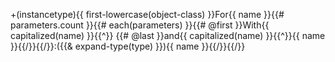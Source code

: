 +(instancetype){{ first-lowercase(object-class) }}For{{ name }}{{# parameters.count }}{{# each(parameters) }}{{# @first }}With{{ capitalized(name) }}{{^}} {{# @last }}and{{ capitalized(name) }}{{^}}{{ name }}{{/}}{{/}}:({{& expand-type(type) }}){{ name }}{{/}}{{/}}